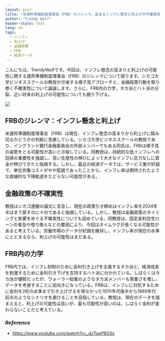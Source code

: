 ```yaml
---
layout: post
title: "米連邦準備制度理事会（FRB）のジレンマ、高まるインフレ懸念と利上げの不確実性"
author: "Trendy Wolf"
header-style: text
lang: en
tags:
  - インフレ
  - 利上げ
  - 金融政策
  - FRB
  - 経済データ
---
```


こんにちは。TrendyWolfです。今回は、インフレ懸念の高まりと利上げの可能性に関する連邦準備制度理事会（FRB）のジレンマについて探ります。シカゴ大学ビジネススクールの教授が示唆する様子見アプローチと、金融政策行動を取り巻く不確実性について議論します。さらに、FRB内の力学、タカ派とハト派の分裂、近い将来の利上げの可能性についても掘り下げる。

<img
    src="https://i.ytimg.com/vi/_dJToeP8GSs/hqdefault.jpg"
/>


## FRBのジレンマ：インフレ懸念と利上げ
米連邦準備制度理事会（FRB）は現在、インフレ懸念の高まりから利上げに踏み切るかどうかの判断に苦慮している。シカゴ大学ビジネススクールの教授であり、イングランド銀行金融委員会の外部メンバーでもある同氏は、FRBは様子見の姿勢をとる可能性が高いと示唆している。同教授は、持続的な低インフレへの回帰の重要性を強調し、高い生産性の伸びによって大きなインフレ圧力なしに賃金が伸びてきたと指摘する。しかし、最近の経済データでは、サービス業が好調で、単位労働コストがやや堅調であったことから、インフレ率は期待されたような直線的な下降軌道をたどらない可能性がある。

## 金融政策の不確実性
教授はシカゴ連銀の論文に言及し、現在の政策引き締めはインフレ率を2024年半ばまで戻すのに十分であると指摘している。しかし、教授は金融政策のタイミングと影響をめぐる不確実性についても認めている。同教授は、固定金利住宅ローンの普及や借り換えなどの要因により、今回はタイムラグが長くなる可能性があると考えている。労働市場のデータが好調を維持し、インフレ率が現在の水準にとどまるなら、利上げの可能性はまだある。

## FRB内の力学
FRB内では、インフレ抑制のために金利引き上げを主張するタカ派と、経済成長を刺激するために金利引き下げを支持するハト派に分かれている。しばらくはタカ派が優勢だったが、ウォーラー総裁のようなタカ派メンバーも慎重さを増し、データを考慮することに前向きになっている。FRBは、インフレに対抗するために金利を2桁の水準まで引き上げざるを得なかった1970年代後半から1980年代前半のようなシナリオを避けることを目指している。教授は、現在のデータを踏まえると、利上げの可能性は高いが、最も可能性が高いのは、しばらく金利が変わらないことだと考えている。


### _Reference_
- _https://www.youtube.com/watch?v=_dJToeP8GSs_

